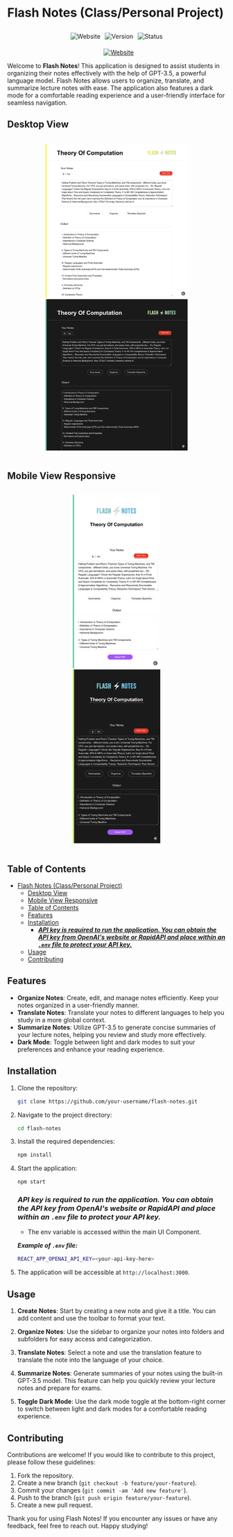# Flash Notes (Class/Personal Project)

<!-- Add Website Tag -->
<!-- Add border -->
<div
style="display: flex; justify-content: center; align-items: center;"
>
<img src="https://img.shields.io/badge/Application-Flash%20Notes-blue" alt="Website" style="margin-right: 10px;"
/>
<img src="https://img.shields.io/badge/Version-1.0.0-blue" alt="Version" style="margin-right: 10px;" />
<img src="https://img.shields.io/badge/Status-Active-green" alt="Status" style="margin: 10px 0 10px 0;" />

</div>
<a
style="margin: 10px 0 10px 10px; display: flex; justify-content: center;"
href="https://williamhmoody.com/">
<img src="https://img.shields.io/badge/Website-William%20Moody-blue" alt="Website"/>
</a>

Welcome to **Flash Notes**! This application is designed to assist students in organizing their notes effectively with the help of GPT-3.5, a powerful language model. Flash Notes allows users to organize, translate, and summarize lecture notes with ease. The application also features a dark mode for a comfortable reading experience and a user-friendly interface for seamless navigation.

## Desktop View

<div
style="display: flex; justify-content: center; align-items: center; 
flex-wrap: wrap;
gap: 20px;
width: 65%;
margin-top: 20px;
margin: auto;">

![Desktop View1](assests/image.png)
![Desktop View2](assests/image2.png)

</div>

<!-- Set smaller size image -->

## Mobile View Responsive

<div
style="display: flex; justify-content: center; align-items: center; 
flex-wrap: wrap;
gap: 20px;
width: 40%;
margin-top: 20px;
margin: auto;">

![Desktop View1](assests/image3.png)
![Desktop View2](assests/image4.png)

</div>

## Table of Contents

- [Flash Notes (Class/Personal Project)](#flash-notes-classpersonal-project)
  - [Desktop View](#desktop-view)
  - [Mobile View Responsive](#mobile-view-responsive)
  - [Table of Contents](#table-of-contents)
  - [Features](#features)
  - [Installation](#installation)
    - [**_API key is required to run the application. You can obtain the API key from OpenAI's website or RapidAPI and place within an `.env` file to protect your API key._**](#api-key-is-required-to-run-the-application-you-can-obtain-the-api-key-from-openais-website-or-rapidapi-and-place-within-an-env-file-to-protect-your-api-key)
  - [Usage](#usage)
  - [Contributing](#contributing)

## Features

- **Organize Notes**: Create, edit, and manage notes efficiently. Keep your notes organized in a user-friendly manner.
- **Translate Notes**: Translate your notes to different languages to help you study in a more global context.
- **Summarize Notes**: Utilize GPT-3.5 to generate concise summaries of your lecture notes, helping you review and study more effectively.
- **Dark Mode**: Toggle between light and dark modes to suit your preferences and enhance your reading experience.

## Installation

1. Clone the repository:

   ```bash
   git clone https://github.com/your-username/flash-notes.git
   ```

2. Navigate to the project directory:

   ```bash
   cd flash-notes
   ```

3. Install the required dependencies:

   ```bash
   npm install
   ```

4. Start the application:

   ```bash
   npm start
   ```

   ### **_API key is required to run the application. You can obtain the API key from OpenAI's website or RapidAPI and place within an `.env` file to protect your API key._**

   - The env variable is accessed within the main UI Component.

   **_Example of `.env` file:_**

   ```bash
   REACT_APP_OPENAI_API_KEY=<your-api-key-here>
   ```

5. The application will be accessible at `http://localhost:3000`.

## Usage

1. **Create Notes**: Start by creating a new note and give it a title. You can add content and use the toolbar to format your text.

2. **Organize Notes**: Use the sidebar to organize your notes into folders and subfolders for easy access and categorization.

3. **Translate Notes**: Select a note and use the translation feature to translate the note into the language of your choice.

4. **Summarize Notes**: Generate summaries of your notes using the built-in GPT-3.5 model. This feature can help you quickly review your lecture notes and prepare for exams.

5. **Toggle Dark Mode**: Use the dark mode toggle at the bottom-right corner to switch between light and dark modes for a comfortable reading experience.

## Contributing

Contributions are welcome! If you would like to contribute to this project, please follow these guidelines:

1. Fork the repository.
2. Create a new branch (`git checkout -b feature/your-feature`).
3. Commit your changes (`git commit -am 'Add new feature'`).
4. Push to the branch (`git push origin feature/your-feature`).
5. Create a new pull request.

Thank you for using Flash Notes! If you encounter any issues or have any feedback, feel free to reach out. Happy studying!

